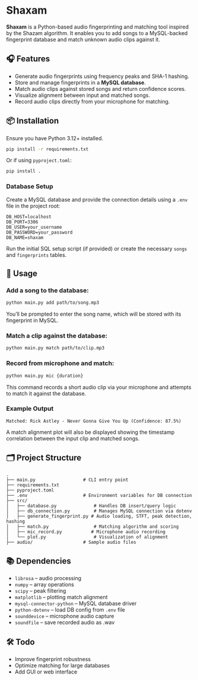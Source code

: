 # Shaxam

**Shaxam** is a Python-based audio fingerprinting and matching tool inspired by the Shazam algorithm. It enables you to add songs to a MySQL-backed fingerprint database and match unknown audio clips against it.

## 🎧 Features

- Generate audio fingerprints using frequency peaks and SHA-1 hashing.
- Store and manage fingerprints in a **MySQL database**.
- Match audio clips against stored songs and return confidence scores.
- Visualize alignment between input and matched songs.
- Record audio clips directly from your microphone for matching.

## 📦 Installation

Ensure you have Python 3.12+ installed.

```bash
pip install -r requirements.txt
```

Or if using `pyproject.toml`:

```bash
pip install .
```

### Database Setup

Create a MySQL database and provide the connection details using a `.env` file in the project root:

```
DB_HOST=localhost
DB_PORT=3306
DB_USER=your_username
DB_PASSWORD=your_password
DB_NAME=shaxam
```

Run the initial SQL setup script (if provided) or create the necessary `songs` and `fingerprints` tables.

## 🚀 Usage

### Add a song to the database:
```bash
python main.py add path/to/song.mp3
```
You’ll be prompted to enter the song name, which will be stored with its fingerprint in MySQL.

### Match a clip against the database:
```bash
python main.py match path/to/clip.mp3
```

### Record from microphone and match:
```bash
python main.py mic {duration}
```
This command records a short audio clip via your microphone and attempts to match it against the database.

### Example Output
```
Matched: Rick Astley - Never Gonna Give You Up (Confidence: 87.5%)
```

A match alignment plot will also be displayed showing the timestamp correlation between the input clip and matched songs.

## 🗂 Project Structure

```
.
├── main.py                  # CLI entry point
├── requirements.txt
├── pyproject.toml
├── .env                     # Environment variables for DB connection
├── src/
│   ├── database.py              # Handles DB insert/query logic
│   ├── db_connection.py         # Manages MySQL connection via dotenv
│   ├── generate_fingerprint.py # Audio loading, STFT, peak detection, hashing
│   ├── match.py                 # Matching algorithm and scoring
│   ├── mic_record.py           # Microphone audio recording
│   └── plot.py                  # Visualization of alignment
├── audio/                   # Sample audio files
```

## 📚 Dependencies

- `librosa` – audio processing
- `numpy` – array operations
- `scipy` – peak filtering
- `matplotlib` – plotting match alignment
- `mysql-connector-python` – MySQL database driver
- `python-dotenv` – load DB config from `.env` file
- `sounddevice` – microphone audio capture
- `soundfile` – save recorded audio as .wav

## 🛠 Todo

- Improve fingerprint robustness
- Optimize matching for large databases
- Add GUI or web interface
